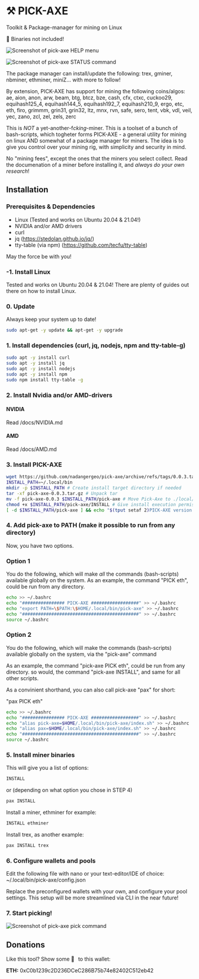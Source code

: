 # :hammer_and_pick: PICK-AXE

Toolkit & Package-manager for mining on Linux

:battery: Binaries not included!

![Screenshot of pick-axe HELP menu](https://github.com/nadangergeo/pick-axe/blob/main/screenshots/pick-axe_helpmenu_screenshot.png)

![Screenshot of pick-axe STATUS command](https://github.com/nadangergeo/pick-axe/blob/main/screenshots/pick-axe_status_screenshot.png)

The package manager can install/update the following: trex, gminer, nbminer, ethminer, miniZ...
with more to follow!

By extension, PICK-AXE has support for mining the following coins/algos:
ae, aion, anon, arw, beam, btg, btcz, bze, cash, cfx, ctxc, cuckoo29, equihash125_4, equihash144_5, equihash192_7, equihash210_9, ergo, etc, eth, firo, grimmm, grin31, grin32, ltz, mnx, rvn, safe, sero, tent, vbk, vdl, veil, yec, zano, zcl, zel, zels, zerc

This is *NOT* a yet-another-f*cking*-miner. This is a toolset of a bunch of bash-scripts, which
togheter forms PICK-AXE - a general utility for mining on linux AND somewhat of a package manager for miners.
The idea is to give you control over your mining rig, with simplicity and security in mind.

No "mining fees", except the ones that the miners you select collect.
Read the documenation of a miner before installing it, and *always do your own research*!

## Installation

### Prerequisites & Dependencies

- Linux (Tested and works on Ubuntu 20.04 & 21.04!)
- NVIDIA and/or AMD drivers
- curl
- jq (https://stedolan.github.io/jq/)
- tty-table (via npm) (https://github.com/tecfu/tty-table)

May the force be with you!

### -1. Install Linux
Tested and works on Ubuntu 20.04 & 21.04!
There are plenty of guides out there on how to install Linux.

### 0. Update
Always keep your system up to date!

 ```sh
sudo apt-get -y update && apt-get -y upgrade
```

### 1. Install dependencies (curl, jq, nodejs, npm and tty-table-g)
 ```sh
sudo apt -y install curl
sudo apt -y install jq
sudo apt -y install nodejs
sudo apt -y install npm
sudo npm install tty-table -g
```

### 2. Install Nvidia and/or AMD-drivers

#### NVIDIA
Read /docs/NVIDIA.md

#### AMD
Read /docs/AMD.md

### 3. Install PICK-AXE

 ```sh
wget https://github.com/nadangergeo/pick-axe/archive/refs/tags/0.0.3.tar.gz -O pick-axe-0.0.3.tar.gz
INSTALL_PATH=~/.local/bin
mkdir -p $INSTALL_PATH # Create install target directory if needed
tar -xf pick-axe-0.0.3.tar.gz # Unpack tar
mv -f pick-axe-0.0.3 $INSTALL_PATH/pick-axe # Move Pick-Axe to ./local/bin
chmod +x $INSTALL_PATH/pick-axe/INSTALL # Give install execution permission
[ -d $INSTALL_PATH/pick-axe ] && echo "$(tput setaf 2)PICK-AXE version 0.0.3 successfully installed! $(tput sgr0)" && rm -f pick-axe-0.0.3.tar.gz || echo -e "$(tput setaf 1)PICK-AXE installation failed! $(tput sgr0)\nTry unpacking the archive into $INSTALL_PATH/pick-axe manually!"

```

### 4. Add pick-axe to PATH (make it possible to run from any directory)

Now, you have two options. 

### Option 1
You do the following, which will make *all* the commands (bash-scripts) available globally on the system.
As an example, the command "PICK eth", could be run from any directory.

 ```sh
echo >> ~/.bashrc
echo "################ PICK-AXE ##################" >> ~/.bashrc
echo "export PATH=\$PATH:\$HOME/.local/bin/pick-axe" >> ~/.bashrc 
echo "############################################" >> ~/.bashrc
source ~/.bashrc
```

### Option 2
You do the following, which will make the commands (bash-scripts) available globally on the system,
via the "pick-axe" command

As an example, the command "pick-axe PICK eth", could be run from any directory.
so would, the command "pick-axe INSTALL", and same for all other scripts.

As a convinient shorthand, you can also call pick-axe "pax" for short:

"pax PICK eth"

 ```sh
echo >> ~/.bashrc
echo "################ PICK-AXE ##################" >> ~/.bashrc
echo "alias pick-axe=$HOME/.local/bin/pick-axe/index.sh" >> ~/.bashrc 
echo "alias pax=$HOME/.local/bin/pick-axe/index.sh" >> ~/.bashrc 
echo "############################################" >> ~/.bashrc
source ~/.bashrc
```

### 5. Install miner binaries

This will give you a list of options:

 ```sh
INSTALL
```
or (depending on what option you chose in STEP 4)

 ```sh
pax INSTALL
```

Install a miner, ethminer for example:

 ```sh
INSTALL ethminer
```
Install trex, as another example:

 ```sh
pax INSTALL trex
```

### 6. Configure wallets and pools
Edit the following file with nano or your text-editor/IDE of choice:
~/.local/bin/pick-axe/config.json

Replace the preconfigured wallets with your own, and configure your pool settings.
This setup will be more streamlined via CLI in the near future!

### 7. Start picking!
![Screenshot of pick-axe pick command](https://github.com/nadangergeo/pick-axe/blob/main/screenshots/pick-axe_pick_screenshot.png)

## Donations
Like this tool? Show some :black_heart:   to this wallet:

**ETH:** 0xC0b1239c2D236DCeC286B75b74e82402C512eb42
